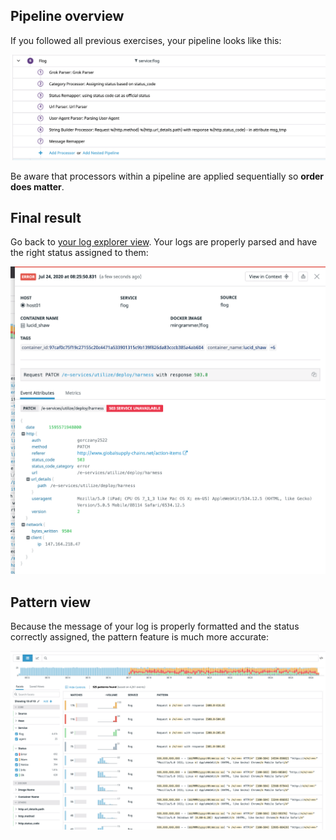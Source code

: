 ## Pipeline overview

If you followed all previous exercises, your pipeline looks like this:

![pipeline-overview-2](https://raw.githubusercontent.com/l0k0ms/workshops/master/log-workshop-4/images/pipeline-overview-2.png)

Be aware that processors within a pipeline are applied sequentially so **order does matter**.

## Final result

Go back to [your log explorer view](https://app.datadoghq.com/logs). Your logs are properly parsed and have the right status assigned to them:

![log-parsed-2](https://raw.githubusercontent.com/l0k0ms/workshops/master/log-workshop-4/images/log-parsed-2.png)

## Pattern view

Because the message of your log is properly formatted and the status correctly assigned, the pattern feature is much more accurate:

![pattern_2](https://raw.githubusercontent.com/l0k0ms/workshops/master/log-workshop-4/images/pattern_2.png)
